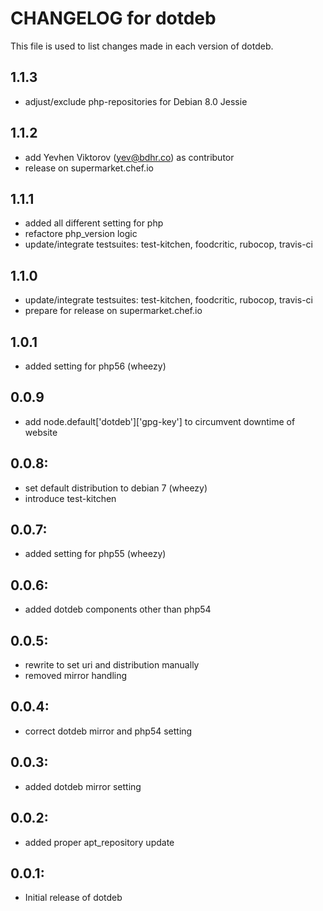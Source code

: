 # CHANGELOG for dotdeb

This file is used to list changes made in each version of dotdeb.

## 1.1.3

* adjust/exclude php-repositories for Debian 8.0 Jessie

## 1.1.2

* add Yevhen Viktorov (<yev@bdhr.co>) as contributor
* release on supermarket.chef.io

## 1.1.1

* added all different setting for php
* refactore php_version logic
* update/integrate testsuites: test-kitchen, foodcritic, rubocop, travis-ci

## 1.1.0

* update/integrate testsuites: test-kitchen, foodcritic, rubocop, travis-ci
* prepare for release on supermarket.chef.io

## 1.0.1

* added setting for php56 (wheezy)

## 0.0.9

* add node.default['dotdeb']['gpg-key'] to circumvent downtime of website

## 0.0.8:

* set default distribution to debian 7 (wheezy)
* introduce test-kitchen

## 0.0.7:

* added setting for php55 (wheezy)

## 0.0.6:

* added dotdeb components other than php54

## 0.0.5:

* rewrite to set uri and distribution manually
* removed mirror handling

## 0.0.4:

* correct dotdeb mirror and php54 setting

## 0.0.3:

* added dotdeb mirror setting

## 0.0.2:

* added proper apt_repository update

## 0.0.1:

* Initial release of dotdeb
